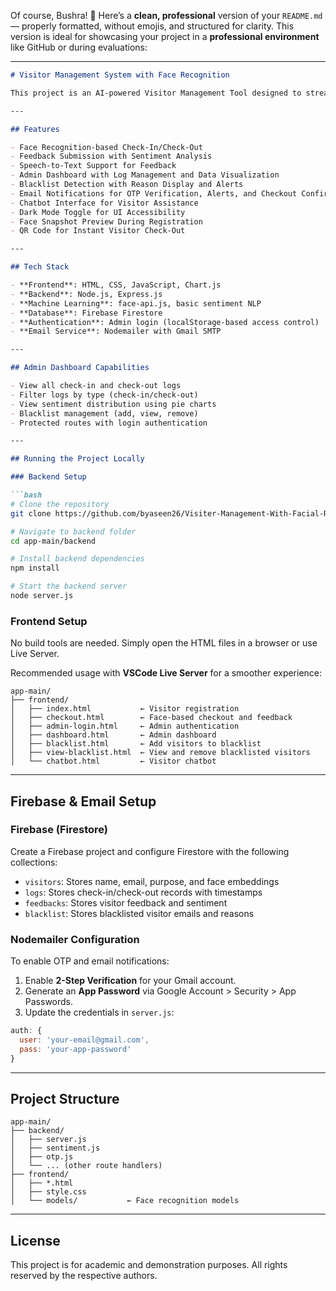 Of course, Bushra! 💜 Here’s a **clean, professional** version of your `README.md` — properly formatted, without emojis, and structured for clarity. This version is ideal for showcasing your project in a **professional environment** like GitHub or during evaluations:

---

````markdown
# Visitor Management System with Face Recognition

This project is an AI-powered Visitor Management Tool designed to streamline visitor handling through face recognition, sentiment analysis, and efficient administration. It aims to enhance both security and visitor experience with a modern, scalable approach.

---

## Features

- Face Recognition-based Check-In/Check-Out
- Feedback Submission with Sentiment Analysis
- Speech-to-Text Support for Feedback
- Admin Dashboard with Log Management and Data Visualization
- Blacklist Detection with Reason Display and Alerts
- Email Notifications for OTP Verification, Alerts, and Checkout Confirmation
- Chatbot Interface for Visitor Assistance
- Dark Mode Toggle for UI Accessibility
- Face Snapshot Preview During Registration
- QR Code for Instant Visitor Check-Out

---

## Tech Stack

- **Frontend**: HTML, CSS, JavaScript, Chart.js
- **Backend**: Node.js, Express.js
- **Machine Learning**: face-api.js, basic sentiment NLP
- **Database**: Firebase Firestore
- **Authentication**: Admin login (localStorage-based access control)
- **Email Service**: Nodemailer with Gmail SMTP

---

## Admin Dashboard Capabilities

- View all check-in and check-out logs
- Filter logs by type (check-in/check-out)
- View sentiment distribution using pie charts
- Blacklist management (add, view, remove)
- Protected routes with login authentication

---

## Running the Project Locally

### Backend Setup

```bash
# Clone the repository
git clone https://github.com/byaseen26/Visiter-Management-With-Facial-Recognition.git

# Navigate to backend folder
cd app-main/backend

# Install backend dependencies
npm install

# Start the backend server
node server.js
````

### Frontend Setup

No build tools are needed. Simply open the HTML files in a browser or use Live Server.

Recommended usage with **VSCode Live Server** for a smoother experience:

```
app-main/
├── frontend/
│   ├── index.html           ← Visitor registration
│   ├── checkout.html        ← Face-based checkout and feedback
│   ├── admin-login.html     ← Admin authentication
│   ├── dashboard.html       ← Admin dashboard
│   ├── blacklist.html       ← Add visitors to blacklist
│   ├── view-blacklist.html  ← View and remove blacklisted visitors
│   └── chatbot.html         ← Visitor chatbot
```

---

## Firebase & Email Setup

### Firebase (Firestore)

Create a Firebase project and configure Firestore with the following collections:

* `visitors`: Stores name, email, purpose, and face embeddings
* `logs`: Stores check-in/check-out records with timestamps
* `feedbacks`: Stores visitor feedback and sentiment
* `blacklist`: Stores blacklisted visitor emails and reasons

### Nodemailer Configuration

To enable OTP and email notifications:

1. Enable **2-Step Verification** for your Gmail account.
2. Generate an **App Password** via Google Account > Security > App Passwords.
3. Update the credentials in `server.js`:

```javascript
auth: {
  user: 'your-email@gmail.com',
  pass: 'your-app-password'
}
```

---

## Project Structure

```
app-main/
├── backend/
│   ├── server.js
│   ├── sentiment.js
│   ├── otp.js
│   └── ... (other route handlers)
├── frontend/
│   ├── *.html
│   ├── style.css
│   └── models/           ← Face recognition models
```

---

## License

This project is for academic and demonstration purposes. All rights reserved by the respective authors.

```